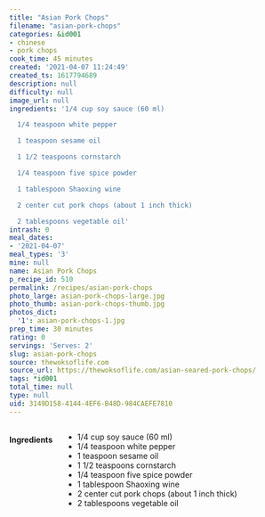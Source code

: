```yaml
---
title: "Asian Pork Chops"
filename: "asian-pork-chops"
categories: &id001
- chinese
- pork chops
cook_time: 45 minutes
created: '2021-04-07 11:24:49'
created_ts: 1617794689
description: null
difficulty: null
image_url: null
ingredients: '1/4 cup soy sauce (60 ml)

  1/4 teaspoon white pepper

  1 teaspoon sesame oil

  1 1/2 teaspoons cornstarch

  1/4 teaspoon five spice powder

  1 tablespoon Shaoxing wine

  2 center cut pork chops (about 1 inch thick)

  2 tablespoons vegetable oil'
intrash: 0
meal_dates:
- '2021-04-07'
meal_types: '3'
mine: null
name: Asian Pork Chops
p_recipe_id: 510
permalink: /recipes/asian-pork-chops
photo_large: asian-pork-chops-large.jpg
photo_thumb: asian-pork-chops-thumb.jpg
photos_dict:
  '1': asian-pork-chops-1.jpg
prep_time: 30 minutes
rating: 0
servings: 'Serves: 2'
slug: asian-pork-chops
source: thewoksoflife.com
source_url: https://thewoksoflife.com/asian-seared-pork-chops/
tags: *id001
total_time: null
type: null
uid: 3149D158-4144-4EF6-B48D-984CAEFE7810
---
```

<div class="large-8 medium-7 columns" id="writeup">	</div><!-- #writeup -->
</div><!-- #row-one -->
<div class="row" id="row-two">	<div class="medium-4 small-5 columns" id="ingredients"><h4>Ingredients</h4><div class="box box-ingredients content"><ul>
<li>1/4 cup soy sauce (60 ml)</li>
<li>1/4 teaspoon white pepper</li>
<li>1 teaspoon sesame oil</li>
<li>1 1/2 teaspoons cornstarch</li>
<li>1/4 teaspoon five spice powder</li>
<li>1 tablespoon Shaoxing wine</li>
<li>2 center cut pork chops (about 1 inch thick)</li>
<li>2 tablespoons vegetable oil</li>
</ul>
</div>	</div>	<div class="medium-6 small-7 columns" id="directions">	</div>